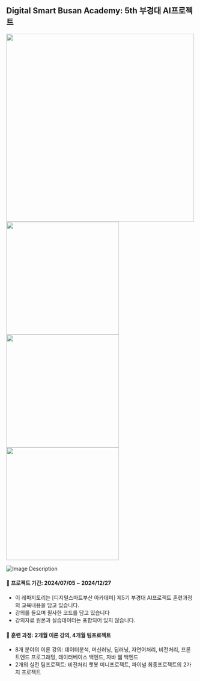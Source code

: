 ## Digital Smart Busan Academy: 5th 부경대 AI프로젝트 
<img src="Poster.jpg" height="500">

<img src="https://icms.pknu.ac.kr/upload/photo/2024/04/12/5a444ff3-0ee8-4eec-bf66-79b6f737734e.jpg" height="300">
<img src="https://icms.pknu.ac.kr/upload/photo/2024/04/12/d6e7c60d-d93a-478f-bfb1-00d5f29161a6.png" height="300">
<img src="https://icms.pknu.ac.kr/upload/photo/2024/04/12/1ae320cb-ee2c-4c90-9897-530cd6988ec2.PNG" height="300">

![Image Description](https://icms.pknu.ac.kr/upload/photo/2024/04/12/5a444ff3-0ee8-4eec-bf66-79b6f737734e.jpg)


#### 📅 프로젝트 기간: 2024/07/05 ~ 2024/12/27

* 이 레파지토리는 [디지털스마트부산 아카데미] 제5기 부경대 AI프로젝트 훈련과정의 교육내용을 담고 있습니다.
* 강의를 들으며 필사한 코드를 담고 있습니다
* 강의자료 원본과 실습데이터는 포함되어 있지 않습니다.

#### 📖 훈련 과정: 2개월 이론 강의, 4개월 팀프로젝트
* 8개 분야의 이론 강의: 데이터분석, 머신러닝, 딥러닝, 자연어처리, 비전처리, 프론트엔드 프로그래밍, 데이터베이스 백엔드, 자바 웹 백엔드
* 2개의 실전 팀프로젝트: 비전처리 챗봇 미니프로젝트, 파이널 최종프로젝트의 2가지 프로젝트
